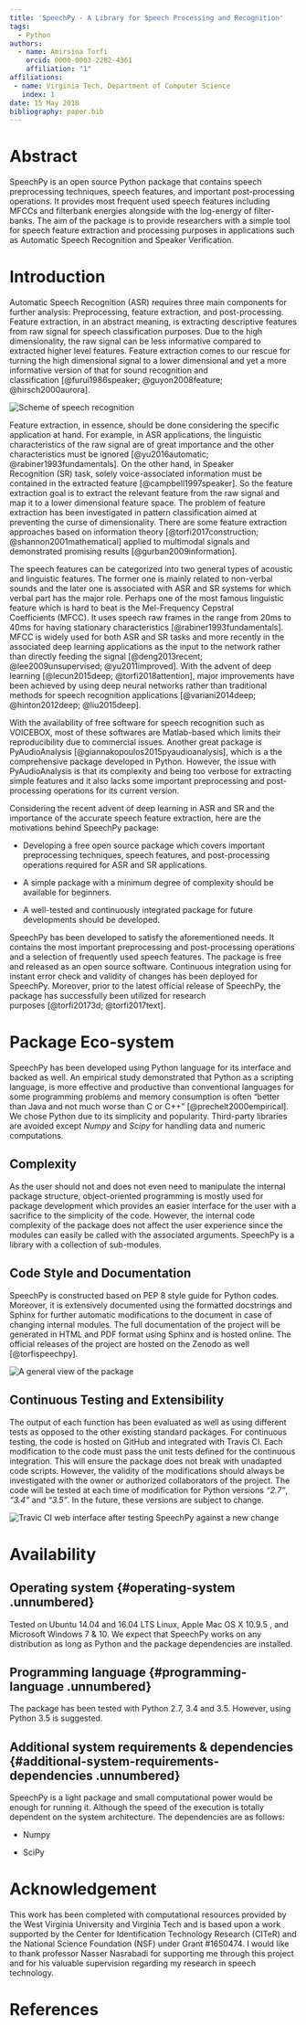 ```yaml
---
title: 'SpeechPy - A Library for Speech Processing and Recognition'
tags:
  - Python
authors:
  - name: Amirsina Torfi
    orcid: 0000-0003-2282-4361
    affiliation: "1"
affiliations:
 - name: Virginia Tech, Department of Computer Science
   index: 1
date: 15 May 2018
bibliography: paper.bib
---
```


# Abstract
SpeechPy is an open source Python package that contains speech preprocessing techniques, speech features, and important post-processing operations. It provides most frequent used speech features including MFCCs and filterbank energies alongside with the log-energy of filter-banks. The aim of the package is to provide researchers with a simple tool for speech feature extraction and processing purposes in applications such as Automatic Speech Recognition and Speaker Verification.

# Introduction
Automatic Speech Recognition (ASR) requires three main components for
further analysis: Preprocessing, feature extraction, and
post-processing. Feature extraction, in an abstract meaning, is
extracting descriptive features from raw signal for speech
classification purposes. Due to the high
dimensionality, the raw signal can be less informative compared to
extracted higher level features. Feature extraction comes to our rescue
for turning the high dimensional signal to a lower dimensional and yet
a more informative version of that for sound recognition and
classification [@furui1986speaker; @guyon2008feature; @hirsch2000aurora].

![Scheme of speech recognition](_imgs/Scheme_of_speech_recognition_system.png)

Feature extraction, in essence, should be done considering the specific
application at hand. For example, in ASR applications, the linguistic
characteristics of the raw signal are of great importance and the other
characteristics must be
ignored [@yu2016automatic; @rabiner1993fundamentals]. On the other hand,
in Speaker Recognition (SR) task, solely voice-associated information
must be contained in the extracted feature [@campbell1997speaker]. So the
feature extraction goal is to extract the relevant feature from the raw
signal and map it to a lower dimensional feature space. The problem of
feature extraction has been investigated in pattern classification aimed
at preventing the curse of dimensionality. There are some feature
extraction approaches based on information theory
[@torfi2017construction; @shannon2001mathematical] applied to multimodal
signals and demonstrated promising results [@gurban2009information].

The speech features can be categorized into two general types of
acoustic and linguistic features. The former one is mainly related to
non-verbal sounds and the later one is associated with ASR and SR
systems for which verbal part has the major role. Perhaps one of the most
famous linguistic feature which is hard to beat is the Mel-Frequency
Cepstral Coefficients (MFCC). It uses speech raw frames in the range
from 20ms to 40ms for having stationary
characteristics [@rabiner1993fundamentals]. MFCC is widely used for both
ASR and SR tasks and more recently in the associated deep learning
applications as the input to the network rather than directly feeding
the signal [@deng2013recent; @lee2009unsupervised; @yu2011improved].
With the advent of deep learning [@lecun2015deep; @torfi2018attention],
major improvements have been achieved by using deep neural networks
rather than traditional methods for speech recognition
applications [@variani2014deep; @hinton2012deep; @liu2015deep].

With the availability of free software for speech recognition such as
VOICEBOX, most of these softwares are Matlab-based which limits
their reproducibility due to commercial issues. Another great package is
PyAudioAnalysis [@giannakopoulos2015pyaudioanalysis], which is a
the comprehensive package developed in Python. However, the issue with
PyAudioAnalysis is that its complexity and being too verbose for
extracting simple features and it also lacks some important
preprocessing and post-processing operations for its current version.

Considering the recent advent of deep learning in ASR and SR and the
importance of the accurate speech feature extraction, here are the
motivations behind SpeechPy package:

  * Developing a free open source package which covers important
    preprocessing techniques, speech features, and post-processing
    operations required for ASR and SR applications.

  * A simple package with a minimum degree of complexity should be
    available for beginners.

  * A well-tested and continuously integrated package for future
    developments should be developed.

SpeechPy has been developed to satisfy the aforementioned needs. It
contains the most important preprocessing and post-processing operations
and a selection of frequently used speech features. The package is free
and released as an open source software. Continuous integration
using for instant error check and validity of changes has been deployed
for SpeechPy. Moreover, prior to the latest official release of
SpeechPy, the package has successfully been utilized for research
purposes [@torfi20173d; @torfi2017text].

# Package Eco-system


SpeechPy has been developed using Python language for its interface and
backed as well. An empirical study demonstrated that Python as a
scripting language, is more effective and productive than conventional
languages for some programming problems and memory consumption is
often “better than Java and not much worse than C or
C++” [@prechelt2000empirical]. We chose Python due to its simplicity and
popularity. Third-party libraries are avoided except *Numpy* and *Scipy*
for handling data and numeric computations.

## Complexity

As the user should not and does not even need to manipulate the internal
package structure, object-oriented programming is mostly used for
package development which provides an easier interface for the user with a
sacrifice to the simplicity of the code. However, the internal code
complexity of the package does not affect the user experience since the
modules can easily be called with the associated arguments. SpeechPy is
a library with a collection of sub-modules.

## Code Style and Documentation

SpeechPy is constructed based on PEP 8 style guide for Python codes.
Moreover, it is extensively documented using the formatted docstrings
and Sphinx for further automatic modifications to the document in
case of changing internal modules. The full documentation of the project
will be generated in HTML and PDF format using Sphinx and is hosted
online. The official releases of the project are hosted on the Zenodo as
well [@torfispeechpy].

![A general view of the package](_imgs/packageview.png)

## Continuous Testing and Extensibility

The output of each function has been evaluated as well as using different
tests as opposed to the other existing standard packages. For continuous
testing, the code is hosted on GitHub and integrated with Travis CI.
Each modification to the code must pass the unit tests defined for the
continuous integration. This will ensure the package does not break with
unadapted code scripts. However, the validity of the modifications
should always be investigated with the owner or authorized collaborators
of the project. The code will be tested at each time of modification for
Python versions *“2.7”*, *“3.4”* and *“3.5”*. In the future, these
versions are subject to change.

![Travic CI web interface after testing SpeechPy against a new change](_imgs/travicCI.png)

# Availability

## Operating system {#operating-system .unnumbered}

Tested on Ubuntu 14.04 and 16.04 LTS Linux, Apple Mac OS X 10.9.5 , and
Microsoft Windows 7 & 10. We expect that SpeechPy works on any
distribution as long as Python and the package dependencies are
installed.

## Programming language {#programming-language .unnumbered}

The package has been tested with Python 2.7, 3.4 and 3.5. However, using
Python 3.5 is suggested.

## Additional system requirements & dependencies {#additional-system-requirements-dependencies .unnumbered}

SpeechPy is a light package and small computational power would be
enough for running it. Although the speed of the execution is totally
dependent on the system architecture. The dependencies are as follows:

  * Numpy

  * SciPy

# Acknowledgement

This work has been completed with computational resources provided by the West Virginia University and Virginia Tech and is based upon a work
supported by the Center for Identification Technology Research (CITeR) and the National Science Foundation (NSF) under Grant \#1650474.
I would like to thank professor Nasser Nasrabadi for supporting me through this project and for his valuable supervision regarding my research in speech technology.

# References
